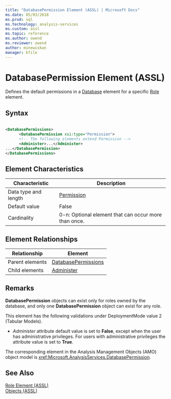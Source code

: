 ```yaml
---
title: "DatabasePermission Element (ASSL) | Microsoft Docs"
ms.date: 05/03/2018
ms.prod: sql
ms.technology: analysis-services
ms.custom: assl
ms.topic: reference
ms.author: owend
ms.reviewer: owend
author: minewiskan
manager: kfile
---
```

# DatabasePermission Element (ASSL)

  Defines the default permissions in a [Database](objects/database-element-assl.md) element for a specific [Role](objects/role-element-assl.md) element.  
  
## Syntax  
  
```xml  
  
<DatabasePermissions>  
      <DatabasePermission xsi:type="Permission">  
      <!-- The following elements extend Permission -->  
      <Administer>...</Administer>  
...</DatabasePermission>  
</DatabasePermissions>  
```  
  
## Element Characteristics  
  
|Characteristic|Description|  
|--------------------|-----------------|  
|Data type and length|[Permission](data-type/permission-data-type-assl.md)|  
|Default value|False|  
|Cardinality|0-n: Optional element that can occur more than once.|  
  
## Element Relationships  
  
|Relationship|Element|  
|------------------|-------------|  
|Parent elements|[DatabasePermissions](collections/databasepermissions-element-assl.md)|  
|Child elements|[Administer](properties/administer-element-assl.md)|  
  
## Remarks  
 **DatabasePermission** objects can exist only for roles owned by the database, and only one **DatabasePermission** object can exist for any role.  
  
 This element has the following validations under DeploymentMode value 2 (Tabular Models).  
  
-   *Administer* attribute default value is set to **False**, except when the user has administrative privileges. For users with administrative privileges the attribute value is set to **True**.  
  
 The corresponding element in the Analysis Management Objects (AMO) object model is <xref:Microsoft.AnalysisServices.DatabasePermission>.  
  
## See Also  
 [Role Element &#40;ASSL&#41;](objects/role-element-assl.md)   
 [Objects &#40;ASSL&#41;](objects/objects-assl.md)  
  
  
